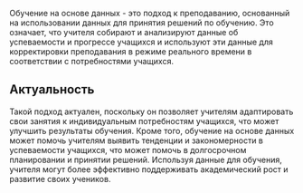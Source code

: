 Обучение на основе данных - это подход к преподаванию, основанный на использовании данных для принятия решений по обучению. Это означает, что учителя собирают и анализируют данные об успеваемости и прогрессе учащихся и используют эти данные для корректировки преподавания в режиме реального времени в соответствии с потребностями учащихся. 

## Актуальность

Такой подход актуален, поскольку он позволяет учителям адаптировать свои занятия к индивидуальным потребностям учащихся, что может улучшить результаты обучения. Кроме того, обучение на основе данных может помочь учителям выявить тенденции и закономерности в успеваемости учащихся, что может помочь в долгосрочном планировании и принятии решений. Используя данные для обучения, учителя могут более эффективно поддерживать академический рост и развитие своих учеников.